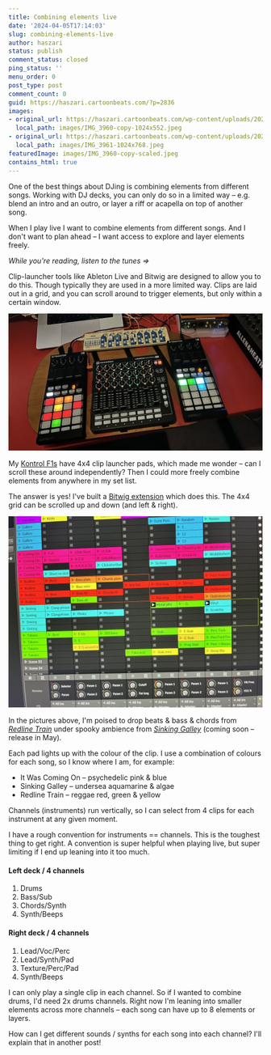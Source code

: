 ```yaml
---
title: Combining elements live
date: '2024-04-05T17:14:03'
slug: combining-elements-live
author: haszari
status: publish
comment_status: closed
ping_status: ''
menu_order: 0
post_type: post
comment_count: 0
guid: https://haszari.cartoonbeats.com/?p=2836
images:
- original_url: https://haszari.cartoonbeats.com/wp-content/uploads/2024/04/IMG_3960-copy-1024x552.jpeg
  local_path: images/IMG_3960-copy-1024x552.jpeg
- original_url: https://haszari.cartoonbeats.com/wp-content/uploads/2024/04/IMG_3961-1024x768.jpeg
  local_path: images/IMG_3961-1024x768.jpeg
featuredImage: images/IMG_3960-copy-scaled.jpeg
contains_html: true
---
```


One of the best things about DJing is combining elements from different songs. Working with DJ decks, you can only do so in a limited way – e.g.  blend an intro and an outro, or layer a riff or acapella on top of another song.

When I play live I want to combine elements from different songs. And I don't want to plan ahead – I want access to explore and layer elements freely.

<!-- wp:columns -->
*While you're reading, listen to the tunes ⇒*

<!-- /wp:columns -->

Clip-launcher tools like Ableton Live and Bitwig are designed to allow you to do this. Though typically they are used in a more limited way. Clips are laid out in a grid, and you can scroll around to trigger elements, but only within a certain window.

![](./images/IMG_3960-copy-1024x552.jpeg)

My [Kontrol F1s](https://www.native-instruments.com/en/products/traktor/dj-controllers/traktor-kontrol-f1/) have 4x4 clip launcher pads, which made me wonder – can I scroll these around independently? Then I could more freely combine elements from anywhere in my set list.

The answer is yes! I've built a [Bitwig extension](https://github.com/haszari/wide-bitwig-controller-extensions) which does this.  The 4x4 grid can be scrolled up and down (and left &amp; right).

![](./images/IMG_3961-1024x768.jpeg)

In the pictures above, I'm poised to drop beats &amp; bass &amp; chords from *[Redline Train](https://open.spotify.com/track/7KpvYHGUD2pC0p53sNTfA2?si=4289c711bf1948d4)* under spooky ambience from *[Sinking Galley](https://soundcloud.com/haszari/galley-sinking)* (coming soon – release in May).

Each pad lights up with the colour of the clip. I use a combination of colours for each song, so I know where I am, for example:

- It Was Coming On – psychedelic pink &amp; blue
- Sinking Galley – undersea aquamarine &amp; algae
- Redline Train – reggae red, green &amp; yellow

Channels (instruments) run vertically, so I can select from 4 clips for each instrument at any given moment.

I have a rough convention for instruments == channels. This is the toughest thing to get right. A convention is super helpful when playing live, but super limiting if I end up leaning into it too much.

<!-- wp:columns -->
#### Left deck / 4 channels

1. Drums
2. Bass/Sub
3. Chords/Synth
4. Synth/Beeps

#### Right deck / 4 channels

1. Lead/Voc/Perc
2. Lead/Synth/Pad
3. Texture/Perc/Pad
4. Synth/Beeps

<!-- /wp:columns -->

I can only play a single clip in each channel. So if I wanted to combine drums, I'd need 2x drums channels. Right now I'm leaning into smaller elements across more channels – each song can have up to 8 elements or layers.

How can I get different sounds / synths for each song into each channel? I'll explain that in another post!